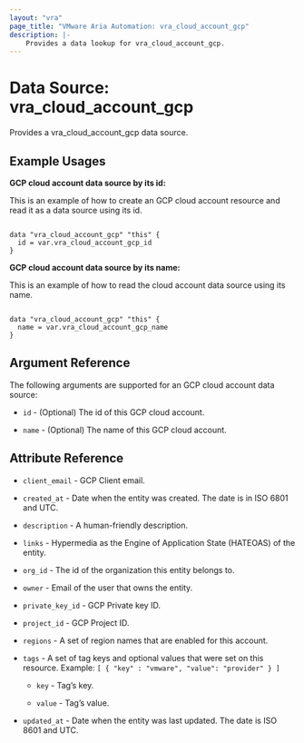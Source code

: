 ```yaml
---
layout: "vra"
page_title: "VMware Aria Automation: vra_cloud_account_gcp"
description: |-
    Provides a data lookup for vra_cloud_account_gcp.
---
```


# Data Source: vra_cloud_account_gcp

Provides a vra_cloud_account_gcp data source.

## Example Usages

**GCP cloud account data source by its id:**

This is an example of how to create an GCP cloud account resource and read it as a data source using its id.

```hcl

data "vra_cloud_account_gcp" "this" {
  id = var.vra_cloud_account_gcp_id
}
```

**GCP cloud account data source by its name:**

This is an example of how to read the cloud account data source using its name.

```hcl

data "vra_cloud_account_gcp" "this" {
  name = var.vra_cloud_account_gcp_name
}
```

## Argument Reference

The following arguments are supported for an GCP cloud account data source:

* `id` - (Optional) The id of this GCP cloud account.

* `name` - (Optional) The name of this GCP cloud account.

## Attribute Reference

* `client_email` - GCP Client email.

* `created_at` - Date when the entity was created. The date is in ISO 6801 and UTC.

* `description` - A human-friendly description.

* `links` - Hypermedia as the Engine of Application State (HATEOAS) of the entity.

* `org_id` - The id of the organization this entity belongs to.

* `owner` - Email of the user that owns the entity.

* `private_key_id` - GCP Private key ID.

* `project_id` - GCP Project ID.

* `regions` - A set of region names that are enabled for this account.

* `tags` - A set of tag keys and optional values that were set on this resource. Example: `[ { "key" : "vmware", "value": "provider" } ]`

  * `key` - Tag’s key.

  * `value` - Tag’s value.

* `updated_at` - Date when the entity was last updated. The date is ISO 8601 and UTC.
